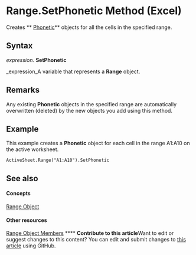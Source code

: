 
# Range.SetPhonetic Method (Excel)

Creates  ** [Phonetic](297e85d5-e8f6-6009-c51a-0d3fe01efba0.md)** objects for all the cells in the specified range.


## Syntax

 _expression_. **SetPhonetic**

 _expression_A variable that represents a  **Range** object.


## Remarks

Any existing  **Phonetic** objects in the specified range are automatically overwritten (deleted) by the new objects you add using this method.


## Example

This example creates a  **Phonetic** object for each cell in the range A1:A10 on the active worksheet.


```
ActiveSheet.Range("A1:A10").SetPhonetic
```


## See also


#### Concepts


 [Range Object](b8207778-0dcc-4570-1234-f130532cc8cd.md)
#### Other resources


 [Range Object Members](4336bf81-1e63-7e44-1792-baf366a027a7.md)
****   **Contribute to this article**Want to edit or suggest changes to this content? You can edit and submit changes to  [this article](https://github.com/jhershey00/VBA_Excel_Test/OpenXMLCon/articles/69a1e491-5505-621a-5ea0-b0600796caa3.md) using GitHub.

